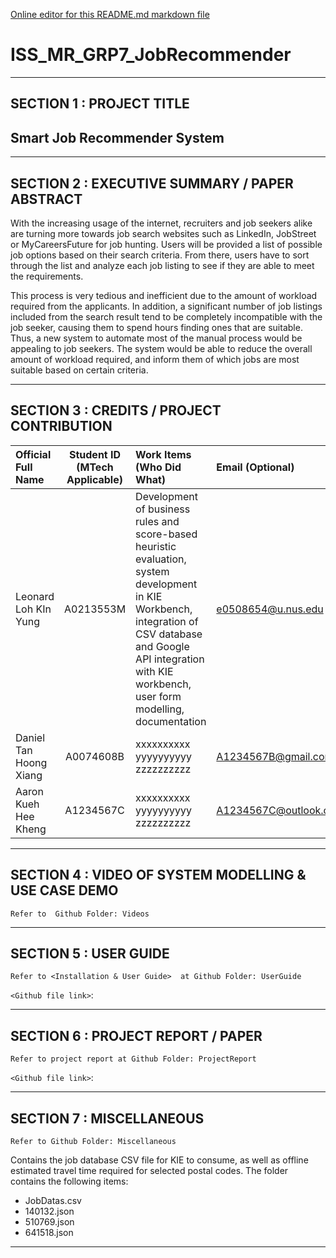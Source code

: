 [Online editor for this README.md markdown file](https://pandao.github.io/editor.md/en.html "pandao")
# ISS_MR_GRP7_JobRecommender
---

## SECTION 1 : PROJECT TITLE
## Smart Job Recommender System

---

## SECTION 2 : EXECUTIVE SUMMARY / PAPER ABSTRACT
With the increasing usage of the internet, recruiters and job seekers alike are turning more towards job search websites such as LinkedIn, JobStreet or MyCareersFuture for job hunting. Users will be provided a list of possible job options based on their search criteria. From there, users have to sort through the list and analyze each job listing to see if they are able to meet the requirements.

This process is very tedious and inefficient due to the amount of workload required from the applicants. In addition, a significant number of job listings included from the search result tend to be completely incompatible with the job seeker, causing them to spend hours finding ones that are suitable.  Thus, a new system to automate most of the manual process would be appealing to job seekers. The system would be able to reduce the overall amount of workload required, and inform them of which jobs are most suitable based on certain criteria.


---

## SECTION 3 : CREDITS / PROJECT CONTRIBUTION

| Official Full Name  | Student ID (MTech Applicable)  | Work Items (Who Did What) | Email (Optional) |
| :------------ |:---------------:| :-----| :-----|
| Leonard Loh KIn Yung | A0213553M | Development of business rules and score-based heuristic evaluation, system development in KIE Workbench, integration of CSV database and Google API integration with KIE workbench, user form modelling, documentation| e0508654@u.nus.edu |
| Daniel Tan Hoong Xiang | A0074608B | xxxxxxxxxx yyyyyyyyyy zzzzzzzzzz| A1234567B@gmail.com |
| Aaron Kueh Hee Kheng | A1234567C | xxxxxxxxxx yyyyyyyyyy zzzzzzzzzz| A1234567C@outlook.com |


---

## SECTION 4 : VIDEO OF SYSTEM MODELLING & USE CASE DEMO
`Refer to  Github Folder: Videos`


---

## SECTION 5 : USER GUIDE

`Refer to <Installation & User Guide>  at Github Folder: UserGuide`

`<Github file link>`:

---
## SECTION 6 : PROJECT REPORT / PAPER

`Refer to project report at Github Folder: ProjectReport`

`<Github file link>`:

---
## SECTION 7 : MISCELLANEOUS

`Refer to Github Folder: Miscellaneous`

Contains the job database CSV file for KIE to consume, as well as offline estimated travel time required for selected postal codes. The folder contains the following items:
- JobDatas.csv
- 140132.json
- 510769.json
- 641518.json

---
